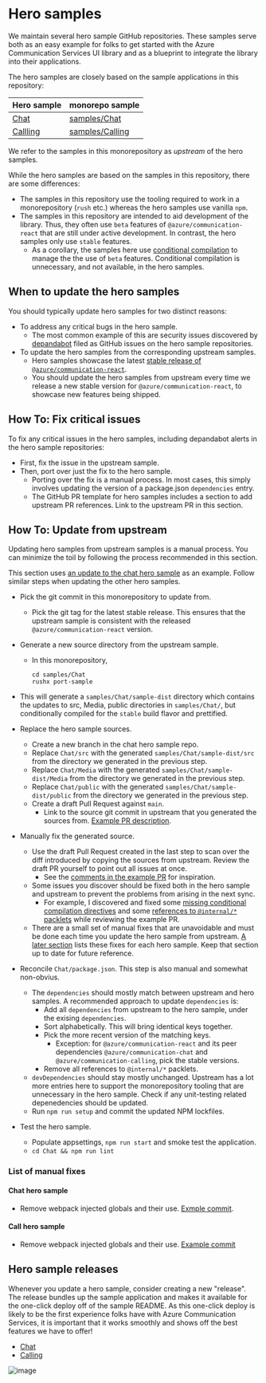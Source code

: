 # Hero samples

We maintain several hero sample GitHub repositories. These samples serve both as an easy example for folks to get started with the Azure Communication Services UI library and as a blueprint to integrate the library into their applications.

The hero samples are closely based on the sample applications in this repository:

| Hero sample                        | monorepo sample                         |
| --                                 | --                                      |
| [Chat][hero-chat]                  | [samples/Chat][samples-chat]            |
| [Callling][hero-calling]           | [samples/Calling][samples-calling]      |

We refer to the samples in this monorepository as _upstream_ of the hero samples.

While the hero samples are based on the samples in this repository, there are some differences:

- The samples in this repository use the tooling required to work in a monorepository (`rush` etc.) whereas the hero samples use vanilla `npm`.
- The samples in this repository are intended to aid development of the library. Thus, they often use `beta` features of `@azure/communication-react` that are still under active development. In contrast, the hero samples only use `stable` features.
  - As a corollary, the samples here use [conditional compilation](../references/beta-only-features.md) to manage the the use of `beta` features. Conditional compilation is unnecessary, and not available, in the hero samples.

[hero-chat]: https://github.com/Azure-Samples/communication-services-web-chat-hero
[hero-calling]: https://github.com/Azure-Samples/communication-services-web-calling-hero
[samples-chat]: ../../samples/Chat/
[samples-calling]: ../../samples/Calling/

## When to update the hero samples

You should typically update hero samples for two distinct reasons:

- To address any critical bugs in the hero sample.
  - The most common example of this are security issues discovered by [depandabot](https://github.com/dependabot) filed as GitHub issues on the hero sample repositories.
- To update the hero samples from the corresponding upstream samples.
  - Hero samples showcase the latest [stable release of `@azure/communication-react`](https://www.npmjs.com/package/@azure/communication-react).
  - You should update the hero samples from upstream every time we release a new stable version for `@azure/communication-react`, to showcase new features being shipped.


## How To: Fix critical issues

To fix any critical issues in the hero samples, including depandabot alerts in the hero sample repositories:

- First, fix the issue in the upstream sample.
- Then, port over just the fix to the hero sample.
  - Porting over the fix is a manual process. In most cases, this simply involves updating the version of a package.json `dependencies` entry.
  - The GitHub PR template for hero samples includes a section to add upstream PR references. Link to the upstream PR in this section.


## How To: Update from upstream

Updating hero samples from upstream samples is a manual process. You can minimize the toil by following the process recommended in this section.

This section uses [an update to the chat hero sample](https://github.com/Azure-Samples/communication-services-web-chat-hero/pull/69) as an example. Follow similar steps when updating the other hero samples.

- Pick the git commit in this monorepository to update from.
  - Pick the git tag for the latest stable release. This ensures that the upstream sample is consistent with the released `@azure/communication-react` version.

- Generate a new source directory from the upstream sample.
  - In this monorepository,
    ```
    cd samples/Chat
    rushx port-sample
    ```
- This will generate a `samples/Chat/sample-dist` directory which contains the updates to src, Media, public directories in `samples/Chat/`, but conditionally compiled for the `stable` build flavor and prettified.

- Replace the hero sample sources.
  - Create a new branch in the chat hero sample repo.
  - Replace `Chat/src` with the generated `samples/Chat/sample-dist/src` from the directory we generated in the previous step.
  - Replace `Chat/Media` with the generated `samples/Chat/sample-dist/Media` from the directory we generated in the previous step.
  - Replace `Chat/public` with the generated `samples/Chat/sample-dist/public` from the directory we generated in the previous step.
  - Create a draft Pull Request against `main`.
    - Link to the source git commit in upstream that you generated the sources from. [Example PR description](https://github.com/Azure-Samples/communication-services-web-chat-hero/pull/69).

- Manually fix the generated source.
  - Use the draft Pull Request created in the last step to scan over the diff introduced by copying the sources from upstream. Review the draft PR yourself to point out all issues at once.
    - See the [comments in the example PR]((https://github.com/Azure-Samples/communication-services-web-chat-hero/pull/69)) for inspiration.
  - Some issues you discover should be fixed both in the hero sample and upstream to prevent the problems from arising in the next sync.
    - For example, I discovered and fixed some [missing conditional compilation directives](https://github.com/Azure/communication-ui-library/pull/2132) and some [references to `@internal/*` packlets](https://github.com/Azure/communication-ui-library/pull/2133) while reviewing the example PR.
  - There are a small set of manual fixes that are unavoidable and must be done each time you update the hero sample from upstream. [A later section](#list-of-manual-fixes) lists these fixes for each hero sample. Keep that section up to date for future reference.

- Reconcile `Chat/package.json`. This step is also manual and somewhat non-obvius.
  - The `dependencies` should mostly match between upstream and hero samples. A recommended approach to update `dependencies` is:
    - Add all `dependencies` from upstream to the hero sample, under the exising `dependencies`.
    - Sort alphabetically. This will bring identical keys together.
    - Pick the more recent version of the matching keys.
      - Exception: for `@azure/communication-react` and its peer dependencies `@azure/communication-chat` and `@azure/communication-calling`, pick the stable versions.
    - Remove all references to `@internal/*` packlets.
  - `devDependencies` should stay mostly unchanged. Upstream has a lot more entries here to support the monorepository tooling that are unnecessary in the hero sample. Check if any unit-testing related depenedencies should be updated.
  - Run `npm run setup` and commit the updated NPM lockfiles.

- Test the hero sample.
  - Populate appsettings, `npm run start` and smoke test the application.
  - `cd Chat && npm run lint`


### List of manual fixes

#### Chat hero sample

- Remove webpack injected globals and their use. [Exmple commit](https://github.com/Azure-Samples/communication-services-web-chat-hero/pull/69/commits/428bebd38de26678ecdede16051bcd309e4cadff).

#### Call hero sample

- Remove webpack injected globals and their use. [Example commit](https://github.com/Azure-Samples/communication-services-web-calling-hero/pull/154/commits/6d3a2854bdef06bc8304d6c11ad086facb8c4286)

## Hero sample releases

Whenever you update a hero sample, consider creating a new "release". The release bundles up the sample application and makes it available for the one-click deploy off of the sample README. As this one-click deploy is likely to be the first experience folks have with Azure Communication Services, it is important that it works smoothly and shows off the best features we have to offer!

* [Chat](https://github.com/Azure-Samples/communication-services-web-chat-hero/releases)
* [Calling](https://github.com/Azure-Samples/communication-services-web-calling-hero/releases)

![image](https://user-images.githubusercontent.com/82062616/199340693-634f7a6f-c066-40ad-a2fd-b32f2523238c.png)
